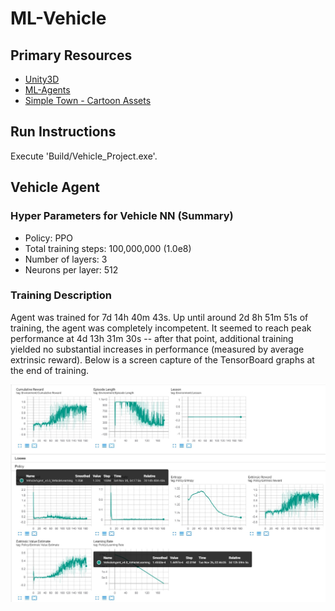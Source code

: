 # ML-Vehicle

## Primary Resources
- [Unity3D](https://unity.com/releases/2019-2)
- [ML-Agents](https://github.com/Unity-Technologies/ml-agents)
- [Simple Town - Cartoon Assets](https://assetstore.unity.com/packages/3d/environments/urban/simple-town-cartoon-assets-43500)

## Run Instructions

Execute 'Build/Vehicle_Project.exe'.

## Vehicle Agent

### Hyper Parameters for Vehicle NN (Summary)
- Policy: PPO
- Total training steps: 100,000,000 (1.0e8)
- Number of layers: 3
- Neurons per layer: 512

### Training Description
Agent was trained for 7d 14h 40m 43s. Up until around 2d 8h 51m 51s of training, the agent was completely incompetent. It seemed to reach peak performance at 4d 13h 31m 30s -- after that point, additional training yielded no substantial increases in performance (measured by average extrinsic reward). Below is a screen capture of the TensorBoard graphs at the end of training.

![Training Graphs](https://github.com/JMWorden/ML-Vehicle/blob/master/TensorBoard_training_screencap.jpg "TensorBoard Training Graphs")

